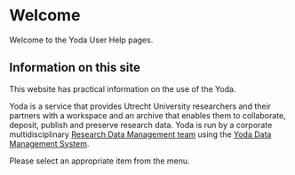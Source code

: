 # Welcome
Welcome to the Yoda User Help pages.

## Information on this site
This website has practical information on the use of the Yoda.
 
Yoda is a service that provides Utrecht University researchers and their partners with a workspace and an archive that enables them 
to collaborate, deposit, publish and preserve research data.
Yoda is run by a corporate multidisciplinary 
[Research Data Management team](https://uu.nl/rdm)
using the [Yoda Data Management System](https://github.com/search?q=topic%3Ayoda+org%3AUtrechtUniversity).

Please select an appropriate item from the menu.

